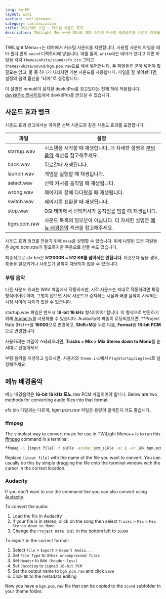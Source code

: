 ```yaml
---
lang: ko-KR
layout: wiki
section: twilightmenu
category: customization
title: DSi/3DS 스킨 - 커스텀 사운드 효과
description: TWiLight Menu++용 DSi와 3DS 스킨의 커스텀 배경음악과 사운드 효과를 사용하는 방법
---
```


TWiLight Menu++는 테마에서 커스텀 사운드를 지원합니다. 사용할 사운드 파일을 테마 폴더 안의 `sound` 디렉토리에 넣습니다. 예를 들어, `white`라는 테마가 있다고 치면 파일을 각각 `themes/white/sound/sfx.bin` 그리고 `themes/white/sound/bgm.pcm.raw`으로 해서 넣어둡니다. 두 파일들은 굳이 넣어야 할 필요는 없고, 둘 중 하나가 사라지면 기본 사운드를 사용합니다. 파일을 잘 넣어놨다면, 설정의 음악 옵션을 "테마"로 설정합니다.

이 설명은 mmutil이 설치된 devkitPro를 갖고있다는 전제 하에 적용됩니다. [devkitPro 웹사이트](https://devkitpro.org/wiki/Getting_Started)에서 devkitPro를 받으실 수 있습니다.

## 사운드 효과 뱅크
사운드 효과 뱅크에서는 아이콘 선택 사운드와 같은 사운드 효과를 포함합니다.

| 파일          | 설명                                                              |
| ----------- | --------------------------------------------------------------- |
| startup.wav | 시스템을 시작할 때 재생합니다. 더 자세한 설명은 [부팅 음악](#startup-sound) 섹션을 참고해주세요. |
| back.wav    | 뒤로갈때 재생됩니다.                                                     |
| launch.wav  | 게임을 실행할 때 재생됩니다.                                                |
| select.wav  | 선택 커서를 움직일 때 재생됩니다.                                             |
| wrong.wav   | 페이지의 끝에 다다랐을 때 재생됩니다.                                           |
| switch.wav  | 페이지를 전환할 때 재생됩니다.                                               |
| stop.wav    | DSi 테마에서 선택커서가 움직임을 멈출 때 재생됩니다.                                 |
| bgm.pcm.raw | 사운드 목록의 일부분이 아닙니다. 더 자세한 설명은 [메뉴 배경음악](#menu-bgm) 섹션을 참고해주세요.   |

사운드 효과 뱅크를 만들기 위해 `make`를 실행할 수 있습니다. 위에 나열된 모든 파일들은 *bgm.pcm.raw*가 필요하지만 무음으로 만들 수도 있습니다.

최종적으로 *sfx.bin*은 **512000B = 512 KB를 넘어서는 안됩니다**. 이것보다 높을 경우, 충돌을 일으키거나 사운드가 끝까지 재생되지 않을 수 있습니다.

### 부팅 음악
다른 사운드 효과는 WAV 파일에서 작동하지만, 시작 사운드는 제대로 작동하려면 특정 형식이어야 하며, 그렇지 않으면 시작 사운드가 중지되는 시점과 배경 음악이 시작되는 시점 사이에 차이가 있을 수 있습니다.

startup.wav 파일은 반드시 **16-bit 16 kHz** 형식이어야 합니다. 이 형식으로 변환하기 위해 [Audacity](https://www.audacityteam.org/download/)를 사용해볼 수 있습니다. Audacity에 파일이 로딩되었으면, **Project Rate (Hz)**를 **16000**으로 변경하고, **Shift+M**을 누른 다음, **Format**을 **16-bit PCM**으로 변경합니다.

사용하려는 파일이 스테레오라면, **Tracks > Mix > Mix Stereo down to Mono**를 순서대로 진행하세요.

부팅 음악을 재생하고 싶으시면, 사용자의 `theme.ini`에서 `PlayStartupJingle=1`로 설정해주세요.


## 메뉴 배경음악
메뉴 배경음악은 **16-bit 16 kHz 모노** raw PCM 파일이여야 합니다. Below are two methods for converting audio files into that format.

sfx.bin 파일과는 다르게, *bgm.pcm.raw* 파일은 용량이 얼마든지 커도 좋습니다.

### ffmpeg
The simplest way to convert music for use in TWiLight Menu++ is to run this [ffmpeg](https://ffmpeg.org) command in a terminal:

```bash
ffmpeg -i [input file] -f s16le -acodec pcm_s16le -ac 1 -ar 16k bgm.pcm.raw
```

Replace `[input file]` with the name of the file you want to convert. You can usually do this by simply dragging the file onto the terminal window with the cursor in the correct location.

### Audacity
If you don't want to use the command line you can also convert using [Audacity](https://www.audacityteam.org/download/).

To convert the audio:
1. Load the file in Audacity
1. If your file is in stereo, click on the song then select `Tracks` > `Mix` > `Mix Stereo down to Mono`
1. Change the `Project Rate (Hz)` in the bottom left to `16000`

To export in the correct format:
1. Select `File` > `Export` > `Export Audio...`
1. Set `File Type` to `Other uncompressed files`
1. Set `Header` to `RAW (header-less)`
1. Set `Encoding` to `Signed 16-bit PCM`
1. Set the output name to `bgm.pcm.raw` and click `Save`
1. Click `OK` to the metadata editing

Now you have a `bgm.pcm.raw` file that can be copied to the `sound` subfolder in your theme folder.
